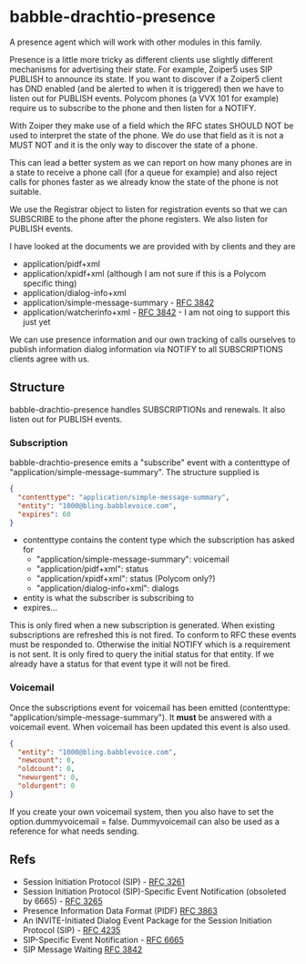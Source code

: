 # babble-drachtio-presence

A presence agent which will work with other modules in this family.

Presence is a little more tricky as different clients use slightly different mechanisms for advertising their state. For example, Zoiper5 uses SIP PUBLISH to announce its state. If you want to discover if a Zoiper5 client has DND enabled (and be alerted to when it is triggered) then we have to listen out for PUBLISH events. Polycom phones (a VVX 101 for example) require us to subscribe to the phone and then listen for a NOTIFY.

With Zoiper they make use of a field which the RFC states SHOULD NOT be used to interpret the state of the phone. We do use that field as it is not a MUST NOT and it is the only way to discover the state of a phone.

This can lead a better system as we can report on how many phones are in a state to receive a phone call (for a queue for example) and also reject calls for phones faster as we already know the state of the phone is not suitable.

We use the Registrar object to listen for registration events so that we can SUBSCRIBE to the phone after the phone registers. We also listen for PUBLISH events.

I have looked at the documents we are provided with by clients and they are
* application/pidf+xml
* application/xpidf+xml (although I am not sure if this is a Polycom specific thing)
* application/dialog-info+xml
* application/simple-message-summary - [RFC 3842](https://tools.ietf.org/html/rfc3842)
* application/watcherinfo+xml - [RFC 3842](https://tools.ietf.org/html/rfc3842) - I am not oing to support this just yet

We can use presence information and our own tracking of calls ourselves to publish information dialog information via NOTIFY to all SUBSCRIPTIONS clients agree with us.

## Structure

babble-drachtio-presence handles SUBSCRIPTIONs and renewals. It also listen out for PUBLISH events.

### Subscription

babble-drachtio-presence emits a "subscribe" event with a contenttype of "application/simple-message-summary". The structure supplied is

```json
{
  "contenttype": "application/simple-message-summary",
  "entity": "1000@bling.babblevoice.com",
  "expires": 60
}
```

* contenttype contains the content type which the subscription has asked for
  * "application/simple-message-summary": voicemail
  * "application/pidf+xml": status
  * "application/xpidf+xml": status (Polycom only?)
  * "application/dialog-info+xml": dialogs
* entity is what the subscriber is subscribing to
* expires...

This is only fired when a new subscription is generated. When existing subscriptions are refreshed this is not fired. To conform to RFC these events must be responded to. Otherwise the initial NOTIFY which is a requirement is not sent. It is only fired to query the initial status for that entity. If we already have a status for that event type it will not be fired.

### Voicemail

Once the subscriptions event for voicemail has been emitted (contenttype: "application/simple-message-summary"). It **must** be answered with a voicemail event. When voicemail has been updated this event is also used.

```json
{
  "entity": "1000@bling.babblevoice.com",
  "newcount": 0,
  "oldcount": 0,
  "newurgent": 0,
  "oldurgent": 0
}
```

If you create your own voicemail system, then you also have to set the option.dummyvoicemail = false. Dummyvoicemail can also be used as a reference for what needs sending.

## Refs

* Session Initiation Protocol (SIP) - [RFC 3261](https://tools.ietf.org/html/rfc3261)
* Session Initiation Protocol (SIP)-Specific Event Notification (obsoleted by 6665) - [RFC 3265](https://tools.ietf.org/html/rfc3265)
* Presence Information Data Format (PIDF) [RFC 3863](https://tools.ietf.org/html/rfc3863)
* An INVITE-Initiated Dialog Event Package for the Session Initiation Protocol (SIP) - [RFC 4235](https://tools.ietf.org/html/rfc4235)
* SIP-Specific Event Notification - [RFC 6665](https://tools.ietf.org/html/rfc6665)
* SIP Message Waiting [RFC 3842](https://tools.ietf.org/html/rfc3842)
